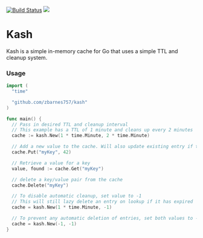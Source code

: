 [![Build Status](https://travis-ci.org/zbarnes757/kash.svg?branch=master)](https://travis-ci.org/zbarnes757/kash) [![](https://godoc.org/github.com/zbarnes757/kash?status.svg)](http://godoc.org/github.com/zbarnes757/kash)

# Kash

Kash is a simple in-memory cache for Go that uses a simple TTL and cleanup system.

### Usage

```go
import (
  "time"

  "github.com/zbarnes757/kash"
)

func main() {
  // Pass in desired TTL and cleanup interval
  // This example has a TTL of 1 minute and cleans up every 2 minutes
  cache := kash.New(1 * time.Minute, 2 * time.Minute)

  // Add a new value to the cache. Will also update existing entry if the key exists
  cache.Put("myKey", 42)

  // Retrieve a value for a key
  value, found := cache.Get("myKey")

  // delete a key/value pair from the cache
  cache.Delete("myKey")

  // To disable automatic cleanup, set value to -1
  // This will still lazy delete an entry on lookup if it has expired
  cache = kash.New(1 * time.Minute, -1)

  // To prevent any automatic deletion of entries, set both values to -1
  cache = kash.New(-1, -1)
}
```
